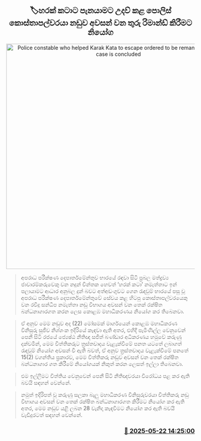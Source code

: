 <p align='center'><b><h2 align='center' title='Police constable who helped Karak Kata to escape ordered to be remanded until the case is concluded'>🏷හරක් කටාට පැනයාමට උදව් කළ පොලිස් කොස්තාපල්වරයා නඩුව අවසන් වන තුරු රිමාන්ඩ් කිරීමට නියෝග</h2></b></p>
<p align='center'><img src='https://helakuru.sgp1.cdn.digitaloceanspaces.com/esana/images/lib/court-2-archived.jpg' width='600' alt='Police constable who helped Karak Kata to escape ordered to be remanded until the case is concluded'></p>

> අපරාධ පරීක්ෂණ දෙපාර්තමේන්තුව භාරයේ රඳවා සිටි ප්‍රබල මත්ද්‍රව්‍ය ජාවාරම්කරුවෙකු වන නදුන් චින්තක හෙවත් ‘හරක් කටා’ නමැත්තාට ඉන් පලායාමට ආධාර අනුබල දුන් බවට අත්අඩංගුවට ගෙන රැඳවුම් භාරයේ පසු වූ අපරාධ පරීක්ෂණ දෙපාර්තමේන්තුවේ සේවය කළ හිටපු කොස්තාපල්වරයෙකු වන රවිදු සන්ධීප නමැත්තා නඩු විභාගය අවසන් වන තෙක් රක්ෂිත බන්ධනාගාරගත කරන ලෙස කොළඹ මහාධිකරණය නියෝග කර තිබෙනවා.

> ඒ අනුව මෙම නඩුව අද (22) මෝසමක් මාර්ගයෙන් කොළඹ මහාධිකරණ විනිසුරු සුජීව නිශ්ශංක ඉදිරියේ කැඳවා ඇති අතර, එහිදී පැමිණිල්ල වෙනුවෙන් පෙනී සිටි රජයේ ජ්‍යෙෂ්ඨ නීතිඥ සජිත් බණ්ඩාර අධිකරණය හමුවේ කරුණු දක්වමින්, මෙම විත්තිකරුට ත්‍රස්තවාදය වැළැක්වීමේ පනත යටතේ ලබාගත් රැඳවුම් නියෝග අවසන් වී ඇති බවත්, ඒ අනුව ත්‍රස්තවාදය වැළැක්වීමේ පනතේ 15(2) වගන්තිය ප්‍රකාරව, මෙම විත්තිකරු නඩුව අවසන් වන තෙක් රක්ෂිත බන්ධනාගාර ගත කිරීමේ නියෝගයක් නිකුත් කරන ලෙසත් ඉල්ලා තිබෙනවා.

> එම ඉල්ලීමට විත්තිය වෙනුවෙන් පෙනී සිටි නීතිඥවරයා විරෝධය පළ කර ඇති බවයි සඳහන් වෙන්නේ.

> නමුත් ඉදිරිපත් වූ කරුණු සලකා බැලූ මහාධිකරණ විනිසුරුවරයා විත්තිකරු නඩු විභාගය අවසන් වන තෙක් රක්ෂිත බන්ධනාගාරගත කිරීමට නියෝග කර ඇති අතර, මෙම නඩුව යළි ලබන 28 වැනිදා කැඳවීමට නියෝග කර ඇති බවයි වැඩිදුරටත් සඳහන් වෙන්නේ.



<h3 align='right'><a href='https://www.helakuru.lk/esana/p/110342/'>📅 2025-05-22 14:25:00</a></h3>
